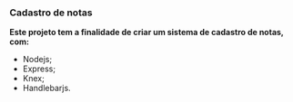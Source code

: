 ### Cadastro de notas

**Este projeto tem a finalidade de criar um sistema de cadastro de notas, com:**

- Nodejs;
- Express;
- Knex;
- Handlebarjs.
